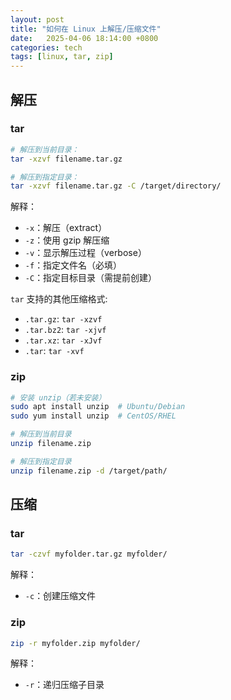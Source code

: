 ```yaml
---
layout: post
title: "如何在 Linux 上解压/压缩文件"
date:   2025-04-06 18:14:00 +0800
categories: tech
tags: [linux, tar, zip]
---
```

## 解压
### tar
```sh
# 解压到当前目录：
tar -xzvf filename.tar.gz

# 解压到指定目录：
tar -xzvf filename.tar.gz -C /target/directory/
```
解释：
- `-x`：解压（extract）
- `-z`：使用 gzip 解压缩
- `-v`：显示解压过程（verbose）
- `-f`：指定文件名（必填）
- `-C`：指定目标目录（需提前创建）

`tar` 支持的其他压缩格式:

- `.tar.gz`: `tar -xzvf`
- `.tar.bz2`: `tar -xjvf`
- `.tar.xz`: `tar -xJvf`
- `.tar`: `tar -xvf`

### zip
```sh
# 安装 unzip（若未安装）
sudo apt install unzip  # Ubuntu/Debian
sudo yum install unzip  # CentOS/RHEL

# 解压到当前目录
unzip filename.zip

# 解压到指定目录
unzip filename.zip -d /target/path/
```

## 压缩
### tar
```sh
tar -czvf myfolder.tar.gz myfolder/
```
解释：
- `-c`：创建压缩文件

### zip
```sh
zip -r myfolder.zip myfolder/
```
解释：
- `-r`：递归压缩子目录